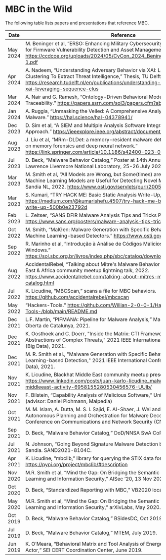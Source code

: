 # MBC in the Wild

The following table lists papers and presentations that reference MBC.

| Date | Reference |
|------|-----------|
| May 2024 | M. Beninger et al, “ERSO: Enhancing Military Cybersecurity with AI-Driven SBOM for Firmware Vulnerability Detection and Asset Management,” CyCon 2024. https://ccdcoe.org/uploads/2024/05/CyCon_2024_Beninger_Charland_Ding_Fung-1.pdf ​|
| Apr 2024 | A. Nadeem, “Understanding Adversary Behavior via XAI: Leveraging Sequence Clustering To Extract Threat Intelligence,” Thesis, TU Delft. https://research.tudelft.nl/en/publications/understanding-adversary-behavior-via-xai-leveraging-sequence-clus ​|
| Mar 2024 | A. Nair and G. Ramesh, “Ontology-Driven Behavioral Model for Ransomware Traceability.” https://papers.ssrn.com/sol3/papers.cfm?abstract_id=4779064 ​|
| Jan 2024 | A. Ruggia, “Unmasking the Veiled: A Comprehensive Analysis of Android Evasive Malware.” ​https://hal.science/hal-04378941/ |
| Dec 2023 | D. Sim et al, “A SIEM and Multiple Analysis Software Integrated Malware Detection Approach.” https://ieeexplore.ieee.org/abstract/document/10425463 ​|
| Aug 2023 | J. Liu et al, “MRm-DLDet: a memory-resident malware detection framework based on memory forensics and deep neural network.” https://link.springer.com/article/10.1186/s42400-023-00157-w ​|
| Jul 2023​ | D. Beck, “Malware Behavior Catalog,” Poster at 14th Annual Malware TEM, Lawrence Livermore National Laboratory, 25-26 July 2023.​ |
| Mar 2023​ | M. Smith et al, “All Models are Wrong, but Some(times) are Useful: Evaluating when Machine Learning Models are Useful for Detecting Novel Malware in the Wild,” Sandia NL, 2022. https://www.osti.gov/servlets/purl/2005426​ |
| Mar 2023​ | S. Kumari, “TRY HACK ME: Basic Static Analysis Write-Up,” Medium, 3/13/2023. https://medium.com/@kumarishefu.4507/try-hack-me-basic-static-analysis-write-up-500b0e23792d ​|
| Feb 2023​ | L. Zeltser, “SANS DFIR Malware Analysis Tips and Tricks Poster.” https://www.sans.org/posters/malware-analysis-tips-tricks-poster/ ​|
| Oct 2022​ | M. Smith, “MalGen: Malware Generation with Specific Behaviors to Improve Machine Learning-based Detectors.” https://www.osti.gov/biblio/1893244 ​|
| Sep 2022 | R. Marinho et al, ”Introdução à Análise de Códigos Maliciosos para ambiente Windows.” https://sol.sbc.org.br/livros/index.php/sbc/catalog/download/107/479/752-1 ​|
| Aug 2022 | AccidentalRebel, “Talking about Mitre's Malware Behavior Catalog” Blackhat Middle East & Africa community meetup lightning talk, 2022. https://www.accidentalrebel.com/talking-about-mitres-malware-behavior-catalog.html |
| Jul 2022​ | K. Licudine, “MBCScan,” scans a file for MBC behaviors. https://github.com/accidentalrebel/mbcscan ​|
| May 2022​ | “Hackers-Tools.” https://github.com/Willian-2-0-0-1/Hacker-s-Tools-/blob/main/README.md ​|
| Dec 2021 | L.F. Martin, “PIFMANA: Pipeline for Malware Analysis,” Master Thesis, Universitat Oberta de Catalunya, 2021. |
| Dec 2021 | K. Oosthoek and C. Doerr, "Inside the Matrix: CTI Frameworks as Partial Abstractions of Complex Threats," 2021 IEEE International Conference on Big Data (Big Data), 2021. |
| Dec 2021 | M. R. Smith et al., "Malware Generation with Specific Behaviors to Improve Machine Learning-based Detection," 2021 IEEE International Conference on Big Data (Big Data), 2021. |
| Nov 2021 | K. Licudine, Blackhat Middle East community meetup presentation. https://www.linkedin.com/posts/juan-karlo-licudine_malware-community-middleeast-activity-6958155280530456576-UUlb/ |
| Nov 2021 | F. Bilstein, “Capability Analysis of Malicious Software,” Universitat Bonn, Nov 2021 (advisor: Daniel Plohmann, Malpedia) |
| Oct 2021 | M. M. Islam, A. Dutta, M. S. I. Sajid, E. Al-Shaer, J. Wei and S. Farhang, "CHIMERA: Autonomous Planning and Orchestration for Malware Deception," 2021 IEEE Conference on Communications and Network Security (CNS), 2021. |
| Sep 2021 | D. Beck, “Malware Behavior Catalog,” DoD/NNSA SwA CoP 2021, Sept 2021. |
| Jul 2021 | N. Johnson, “Going Beyond Signature Malware Detection by Learning Behaviors,” Sandia. SAND2021-8104C. |
| Apr 2021​ | K. Licudine, “mbclib,” library for querying the STIX data for MBC. https://pypi.org/project/mbclib/#description ​|
| Nov 2020 | M.R. Smith et al, “Mind the Gap: On Bridging the Semantic Gap between Machine Learning and Information Security,” AISec ’20, 13 Nov 2020. |
| Oct 2020 | D. Beck, “Standardized Reporting with MBC,” VB2020 localhost.   |
| May 2020 | M.R. Smith et al, “Mind the Gap: On Bridging the Semantic Gap between Machine Learning and Information Security,” arXivLabs, May 2020. |
| Oct 2019 | D. Beck, “Malware Behavior Catalog,” BSidesDC, Oct 2019.  |
| Jul 2019 | D. Beck, “Malware Behavior Catalog,” MTEM, July 2019.  |
| Jun 2019 | K. O’Meara, “Behavioral Matrix and Tool Analysis of Energetic Bear and GreyEnergy Actor,” SEI CERT Coordination Center, June 2019. |

